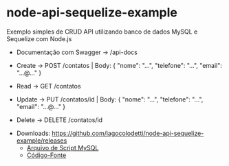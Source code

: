 # node-api-sequelize-example

Exemplo simples de CRUD API utilizando banco de dados MySQL e Sequelize com Node.js

- Documentação com Swagger -> /api-docs

- Create -> POST /contatos | Body: { "nome": "...", "telefone": "...", "email": "...@..." }
- Read -> GET /contatos
- Update -> PUT /contatos/id | Body: { "nome": "...", "telefone": "...", "email": "...@..." }
- Delete -> DELETE /contatos/id

* Downloads: https://github.com/iagocolodetti/node-api-sequelize-example/releases
   * [Arquivo de Script MySQL](https://github.com/iagocolodetti/node-api-sequelize-example/releases/download/v1.2/contatodb.sql "contatodb.sql")
   * [Código-Fonte](https://github.com/iagocolodetti/node-api-sequelize-example/archive/v1.1.zip "v1.2.zip")
